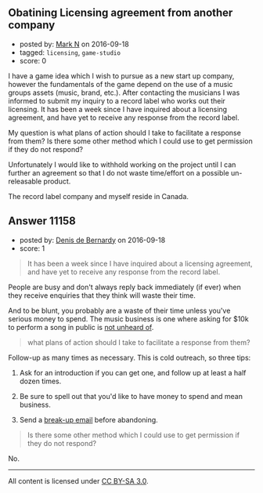 ## Obatining Licensing agreement from another company

- posted by: [Mark N](https://stackexchange.com/users/4800590/mark-n) on 2016-09-18
- tagged: `licensing`, `game-studio`
- score: 0

I have a game idea which I wish to pursue as a new start up company, however the fundamentals of the game depend on the use of a music groups assets (music, brand, etc.). After contacting the musicians I was informed to submit my inquiry to a record label who works out their licensing.
It has been a week since I have inquired about a licensing agreement, and have yet to receive any response from the record label. 

My question is what plans of action should I take to facilitate a response from them? Is there some other method which I could use to get permission if they do not respond?

Unfortunately I would like to withhold working on the project until I can further an agreement so that I do not waste time/effort on a possible un-releasable product.

The record label company and myself reside in Canada.


## Answer 11158

- posted by: [Denis de Bernardy](https://stackexchange.com/users/182468/denis-de-bernardy) on 2016-09-18
- score: 1

> It has been a week since I have inquired about a licensing agreement, and have yet to receive any response from the record label.

People are busy and don't always reply back immediately (if ever) when they receive enquiries that they think will waste their time.

And to be blunt, you probably are a waste of their time unless you've serious money to spend. The music business is one where asking for $10k to perform a song in public is [not unheard of](https://en.wikipedia.org/wiki/Happy_Birthday_to_You#Public_performances).

> what plans of action should I take to facilitate a response from them?

Follow-up as many times as necessary. This is cold outreach, so three tips:

1. Ask for an introduction if you can get one, and follow up at least a half dozen times.

2. Be sure to spell out that you'd like to have money to spend and mean business.

3. Send a [break-up email](http://blog.close.io/the-breakup-email) before abandoning.

> Is there some other method which I could use to get permission if they do not respond?

No.



---

All content is licensed under [CC BY-SA 3.0](https://creativecommons.org/licenses/by-sa/3.0/).
